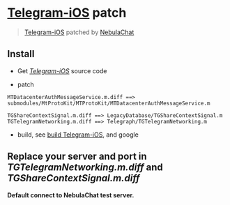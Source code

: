# [Telegram-iOS](https://github.com/peter-iakovlev/Telegram) patch
> [Telegram-iOS](https://github.com/peter-iakovlev/Telegram) patched by [NebulaChat](https://nebula.chat)

## Install

- Get *[Telegram-iOS](https://github.com/peter-iakovlev/Telegram)* source code

- patch
```
MTDatacenterAuthMessageService.m.diff ==> submodules/MtProtoKit/MTProtoKit/MTDatacenterAuthMessageService.m

TGShareContextSignal.m.diff ==> LegacyDatabase/TGShareContextSignal.m
TGTelegramNetworking.m.diff ==> Telegraph/TGTelegramNetworking.m
```

- build, see [build Telegram-iOS](https://github.com/peter-iakovlev/Telegram), and google

## Replace your server and port in *TGTelegramNetworking.m.diff* and *TGShareContextSignal.m.diff*

**Default connect to NebulaChat test server.**

